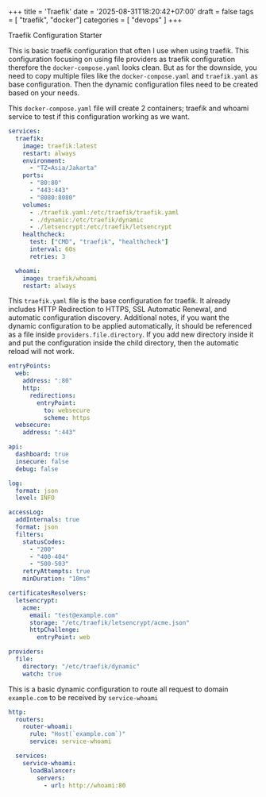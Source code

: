 +++
title = 'Traefik'
date = '2025-08-31T18:20:42+07:00'
draft = false
tags = [ "traefik", "docker"]
categories = [ "devops" ]
+++

Traefik Configuration Starter

This is basic traefik configuration that often I use when using traefik. This
configuration focusing on using file providers as traefik configuration therefore
the `docker-compose.yaml` looks clean. But as for the downside, you need to copy
multiple files like the `docker-compose.yaml` and `traefik.yaml` as base
configuration. Then the dynamic configuration files need to be created based
on your needs.

This `docker-compose.yaml` file will create 2 containers; traefik and whoami
service to test if this configuration working as we want.

```docker-compose.yaml
services:
  traefik:
    image: traefik:latest
    restart: always
    environment:
      - "TZ=Asia/Jakarta"
    ports:
      - "80:80"
      - "443:443"
      - "8080:8080"
    volumes:
      - ./traefik.yaml:/etc/traefik/traefik.yaml
      - ./dynamic:/etc/traefik/dynamic
      - ./letsencrypt:/etc/traefik/letsencrypt
    healthcheck:
      test: ["CMD", "traefik", "healthcheck"]
      interval: 60s
      retries: 3

  whoami:
    image: traefik/whoami
    restart: always
```

This `traefik.yaml` file is the base configuration for traefik.
It already includes HTTP Redirection to HTTPS, SSL Automatic
Renewal, and automatic configuration discovery.
Additional notes, if you want the dynamic configuration to be
applied automatically, it should be referenced as a file inside
`providers.file.directory`. If you add new directory inside it and
put the configuration inside the child directory, then the automatic
reload will not work.

```traefik.yaml
entryPoints:
  web:
    address: ":80"
    http:
      redirections:
        entryPoint:
          to: websecure
          scheme: https
  websecure:
    address: ":443"

api:
  dashboard: true
  insecure: false
  debug: false

log:
  format: json
  level: INFO

accessLog:
  addInternals: true
  format: json
  filters:
    statusCodes:
      - "200"
      - "400-404"
      - "500-503"
    retryAttempts: true
    minDuration: "10ms"

certificatesResolvers:
  letsencrypt:
    acme:
      email: "test@example.com"
      storage: "/etc/traefik/letsencrypt/acme.json"
      httpChallenge:
        entryPoint: web

providers:
  file:
    directory: "/etc/traefik/dynamic"
    watch: true
```

This is a basic dynamic configuration to route all request
to domain `example.com` to be received by `service-whoami`

```dynamic/svc-a.yaml
http:
  routers:
    router-whoami:
      rule: "Host(`example.com`)"
      service: service-whoami

  services:
    service-whoami:
      loadBalancer:
        servers:
          - url: http://whoami:80
```
